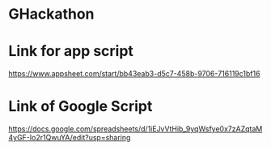 # GHackathon
# Link for app script
https://www.appsheet.com/start/bb43eab3-d5c7-458b-9706-716119c1bf16

# Link of Google Script
https://docs.google.com/spreadsheets/d/1iEJvVtHib_9yqWsfye0x7zAZqtaM4yGF-Io2r1QwuYA/edit?usp=sharing
